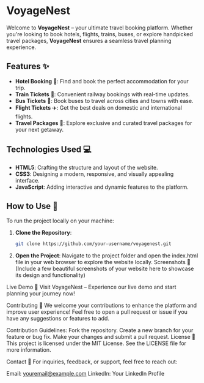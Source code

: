 # VoyageNest 

Welcome to **VoyageNest** – your ultimate travel booking platform. Whether you're looking to book hotels, flights, trains, buses, or explore handpicked travel packages, **VoyageNest** ensures a seamless travel planning experience.

## Features ✨

- **Hotel Booking** 🏨: Find and book the perfect accommodation for your trip.
- **Train Tickets** 🚆: Convenient railway bookings with real-time updates.
- **Bus Tickets** 🚌: Book buses to travel across cities and towns with ease.
- **Flight Tickets** ✈️: Get the best deals on domestic and international flights.
- **Travel Packages** 🌟: Explore exclusive and curated travel packages for your next getaway.

## Technologies Used 💻

- **HTML5**: Crafting the structure and layout of the website.
- **CSS3**: Designing a modern, responsive, and visually appealing interface.
- **JavaScript**: Adding interactive and dynamic features to the platform.

## How to Use 🚀

To run the project locally on your machine:

1. **Clone the Repository**:
   ```bash
   git clone https://github.com/your-username/voyagenest.git
2. **Open the Project**:
Navigate to the project folder and open the index.html file in your web browser to explore the website locally.
Screenshots 📸
(Include a few beautiful screenshots of your website here to showcase its design and functionality)

Live Demo 🔗
Visit VoyageNest – Experience our live demo and start planning your journey now!

Contributing 🤝
We welcome your contributions to enhance the platform and improve user experience! Feel free to open a pull request or issue if you have any suggestions or features to add.

Contribution Guidelines:
Fork the repository.
Create a new branch for your feature or bug fix.
Make your changes and submit a pull request.
License 📄
This project is licensed under the MIT License. See the LICENSE file for more information.

Contact 📧
For inquiries, feedback, or support, feel free to reach out:

Email: youremail@example.com
LinkedIn: Your LinkedIn Profile
